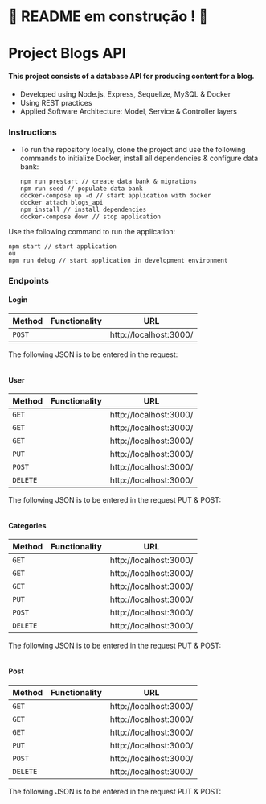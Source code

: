 # :construction: README em construção ! :construction:

# Project Blogs API

#### This project consists of a database API for producing content for a blog.

* Developed using Node.js, Express, Sequelize, MySQL & Docker
* Using REST practices
* Applied Software Architecture: Model, Service & Controller layers

### Instructions
* To run the repository locally, clone the project and use the following commands to initialize Docker, install all dependencies & configure data bank:
  
  ```
  npm run prestart // create data bank & migrations
  npm run seed // populate data bank
  docker-compose up -d // start application with docker
  docker attach blogs_api
  npm install // install dependencies
  docker-compose down // stop application
  ```

Use the following command to run the application:
  ```
  npm start // start application
  ou
  npm run debug // start application in development environment
  ```

### Endpoints
#### Login

  | Method     | Functionality | URL |
  | ----------- | ----------- | ----------- |
  | `POST`   |   | http://localhost:3000/ |

The following JSON is to be entered in the request:
  ```

  ```

#### User

  | Method     | Functionality | URL |
  | ----------- | ----------- | ----------- |
  | `GET`   |  | http://localhost:3000/ |
  | `GET`   |  | http://localhost:3000/ |
  | `GET`   |  | http://localhost:3000/ |
  | `PUT`   |  | http://localhost:3000/ |
  | `POST`   |  | http://localhost:3000/ |
  | `DELETE`   |  | http://localhost:3000/ |

The following JSON is to be entered in the request PUT & POST:
  ```

  ```

#### Categories

  | Method     | Functionality | URL |
  | ----------- | ----------- | ----------- |
  | `GET`   |  | http://localhost:3000/ |
  | `GET`   |  | http://localhost:3000/ |
  | `GET`   |  | http://localhost:3000/ |
  | `PUT`   |  | http://localhost:3000/ |
  | `POST`   |  | http://localhost:3000/ |
  | `DELETE`   |  | http://localhost:3000/ |

The following JSON is to be entered in the request PUT & POST:
  ```

  ```

#### Post

  | Method     | Functionality | URL |
  | ----------- | ----------- | ----------- |
  | `GET`   |  | http://localhost:3000/ |
  | `GET`   |  | http://localhost:3000/ |
  | `GET`   |  | http://localhost:3000/ |
  | `PUT`   |  | http://localhost:3000/ |
  | `POST`   |  | http://localhost:3000/ |
  | `DELETE`   |  | http://localhost:3000/ |

The following JSON is to be entered in the request PUT & POST:
  ```

  ```

